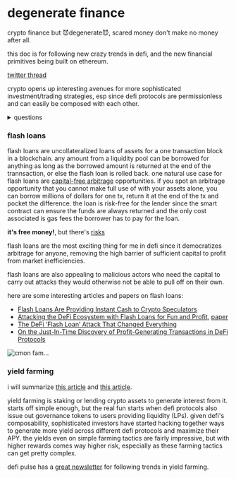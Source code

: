 # degenerate finance
crypto finance but 😈degenerate😈, scared money don't make no money after all. 

this doc is for following new crazy trends in defi, and the new financial primitives being built on ethereum.

[twitter thread](https://twitter.com/ghiliweld/status/1370199762813747200)

crypto opens up interesting avenues for more sophisticated investment/trading strategies, esp since defi protocols are permissionless and can easily be composed with each other.

<details>
  <summary>questions</summary>
  
  - why does each protocol need their own liquidity pool? couldn't there be one liquidity pool supplyinng the entire defi ecosystem?
</details>

### flash loans
flash loans are uncollateralized loans of assets for a one transaction block in a blockchain. any amount from a liquidity pool can be borrowed for anything as long as the borrowed amount is returned at the end of the trannsaction, or else the flash loan is rolled back. one natural use case for flash loans are [capital-free arbitrage](https://uniswap.org/docs/v2/core-concepts/flash-swaps/#capital-free-arbitrage) opportunities. if you spot an arbitrage opportunity that you cannot make full use of with your assets alone, you can borrow millions of dollars for one tx, return it at the end of the tx and pocket the difference. the loan is risk-free for the lender since the smart contract can ensure the funds are always returned and the only cost associated is gas fees the borrower has to pay for the loan. 

**it's free money!**, but there's [risks](https://twitter.com/FrankResearcher/status/1366795352330948610)

flash loans are the most exciting thing for me in defi since it democratizes arbitrage for anyone, removing the high barrier of sufficient capital to profit from market inefficiencies.

flash loans are also appealing to malicious actors who need the capital to carry out attacks they would otherwise not be able to pull off on their own.

here are some interesting articles and papers on flash loans:
- [Flash Loans Are Providing Instant Cash to Crypto Speculators](https://www.bloomberg.com/news/articles/2021-02-07/flash-loans-are-providing-instant-cash-to-crypto-speculators)
- [Attacking the DeFi Ecosystem with Flash Loans for Fun and Profit](https://hackingdistributed.com/2020/03/11/flash-loans/), [paper](https://arxiv.org/pdf/2003.03810.pdf)
- [The DeFi ‘Flash Loan’ Attack That Changed Everything](https://www.coindesk.com/the-defi-flash-loan-attack-that-changed-everything)
- [On the Just-In-Time Discovery of Profit-Generating Transactions in DeFi Protocols](https://arxiv.org/pdf/2103.02228.pdf)

![cmon fam...](https://cdn.discordapp.com/attachments/819698225492525106/819977208357060638/Screen_Shot_2021-03-12_at_11.56.21_AM.png)

### yield farming
i will summarize [this article](https://coinmarketcap.com/alexandria/article/what-is-yield-farming) and [this article](https://www.coindesk.com/defi-yield-farming-comp-token-explained).

yield farming is staking or lending crypto assets to generate interest from it. starts off simple enough, but the real fun starts when defi protocols also issue out governance tokens to users providing liquidity (LPs). given defi's composability, sophisticated investors have started hacking together ways to generate more yield across different defi protocols and maximize their APY. the yields even on simple farming tactics are fairly impressive, but with higher rewards comes way higher risk, especially as these farming tactics can get pretty complex.

defi pulse has a [great newsletter](https://yieldfarmer.substack.com/) for following trends in yield farming.
